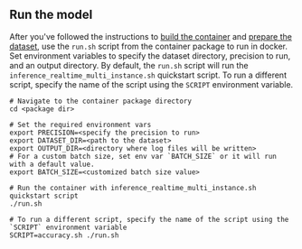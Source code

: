 ## Run the model

After you've followed the instructions to [build the container](#build-the-container)
and [prepare the dataset](#datasets), use the `run.sh` script from the container
package to run <model name> <mode> in docker. Set environment variables to
specify the dataset directory, precision to run, and
an output directory. 
By default, the `run.sh` script will run the
`inference_realtime_multi_instance.sh` quickstart script. To run a different script, specify
the name of the script using the `SCRIPT` environment variable.
```
# Navigate to the container package directory
cd <package dir>

# Set the required environment vars
export PRECISION=<specify the precision to run>
export DATASET_DIR=<path to the dataset>
export OUTPUT_DIR=<directory where log files will be written>
# For a custom batch size, set env var `BATCH_SIZE` or it will run with a default value.
export BATCH_SIZE=<customized batch size value>

# Run the container with inference_realtime_multi_instance.sh quickstart script
./run.sh

# To run a different script, specify the name of the script using the `SCRIPT` environment variable
SCRIPT=accuracy.sh ./run.sh
```
